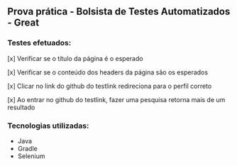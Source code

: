 ## Prova prática - Bolsista de Testes Automatizados - Great

### Testes efetuados:
[x] Verificar se o título da página é o esperado

[x] Verificar se o conteúdo dos headers da página são os esperados

[x] Clicar no link do github do testlink redireciona para o perfil correto

[x] Ao entrar no github do testlink, fazer uma pesquisa retorna mais de um resultado

### Tecnologias utilizadas:
- Java
- Gradle
- Selenium